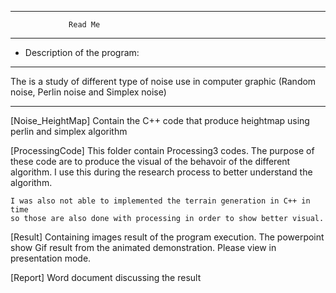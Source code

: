 *******************************************************
                 Read Me				 
*******************************************************
*  Description of the program:
*******************************************************

The is a study of different type of noise use in computer graphic 
(Random noise, Perlin noise and Simplex noise) 

*******************************************************
[Noise_HeightMap]
	Contain the C++ code that produce heightmap using perlin and simplex algorithm

[ProcessingCode]
	This folder contain Processing3 codes. The purpose of these code are to produce 
	the visual of the behavoir of the different algorithm. 
	I use this during the research process to better understand the algorithm.

	I was also not able to implemented the terrain generation in C++ in time
	so those are also done with processing in order to show better visual.

[Result]
	Containing images result of the program execution. The powerpoint show Gif result
	from the animated demonstration. Please view in presentation mode. 

[Report]
	Word document discussing the result 
